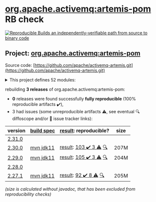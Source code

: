 [org.apache.activemq:artemis-pom](https://central.sonatype.com/artifact/org.apache.activemq/artemis-pom/2.30.0/versions) RB check
=======

[![Reproducible Builds](https://reproducible-builds.org/images/logos/rb.svg) an independently-verifiable path from source to binary code](https://reproducible-builds.org/)

## Project: [org.apache.activemq:artemis-pom](https://central.sonatype.com/artifact/org.apache.activemq/artemis-pom/2.30.0/versions)

Source code: [https://github.com/apache/activemq-artemis.git](https://github.com/apache/activemq-artemis.git)

<details><summary>This project defines 52 modules:</summary>

* [org.apache.activemq:activemq-branding](https://central.sonatype.com/artifact/org.apache.activemq/activemq-branding/2.30.0)
* [org.apache.activemq:apache-artemis](https://central.sonatype.com/artifact/org.apache.activemq/apache-artemis/2.30.0)
* [org.apache.activemq:artemis-amqp-protocol](https://central.sonatype.com/artifact/org.apache.activemq/artemis-amqp-protocol/2.30.0)
* [org.apache.activemq:artemis-boot](https://central.sonatype.com/artifact/org.apache.activemq/artemis-boot/2.30.0)
* [org.apache.activemq:artemis-cdi-client](https://central.sonatype.com/artifact/org.apache.activemq/artemis-cdi-client/2.30.0)
* [org.apache.activemq:artemis-cli](https://central.sonatype.com/artifact/org.apache.activemq/artemis-cli/2.30.0)
* [org.apache.activemq:artemis-commons](https://central.sonatype.com/artifact/org.apache.activemq/artemis-commons/2.30.0)
* [org.apache.activemq:artemis-console](https://central.sonatype.com/artifact/org.apache.activemq/artemis-console/2.30.0)
* [org.apache.activemq:artemis-core-client](https://central.sonatype.com/artifact/org.apache.activemq/artemis-core-client/2.30.0)
* [org.apache.activemq:artemis-core-client-all](https://central.sonatype.com/artifact/org.apache.activemq/artemis-core-client-all/2.30.0)
* [org.apache.activemq:artemis-core-client-osgi](https://central.sonatype.com/artifact/org.apache.activemq/artemis-core-client-osgi/2.30.0)
* [org.apache.activemq:artemis-dto](https://central.sonatype.com/artifact/org.apache.activemq/artemis-dto/2.30.0)
* [org.apache.activemq:artemis-features](https://central.sonatype.com/artifact/org.apache.activemq/artemis-features/2.30.0)
* [org.apache.activemq:artemis-hawtio-pom](https://central.sonatype.com/artifact/org.apache.activemq/artemis-hawtio-pom/2.30.0)
* [org.apache.activemq:artemis-hornetq-protocol](https://central.sonatype.com/artifact/org.apache.activemq/artemis-hornetq-protocol/2.30.0)
* [org.apache.activemq:artemis-hqclient-protocol](https://central.sonatype.com/artifact/org.apache.activemq/artemis-hqclient-protocol/2.30.0)
* [org.apache.activemq:artemis-image](https://central.sonatype.com/artifact/org.apache.activemq/artemis-image/2.30.0)
* [org.apache.activemq:artemis-image-examples](https://central.sonatype.com/artifact/org.apache.activemq/artemis-image-examples/2.30.0)
* [org.apache.activemq:artemis-jakarta-client](https://central.sonatype.com/artifact/org.apache.activemq/artemis-jakarta-client/2.30.0)
* [org.apache.activemq:artemis-jakarta-client-all](https://central.sonatype.com/artifact/org.apache.activemq/artemis-jakarta-client-all/2.30.0)
* [org.apache.activemq:artemis-jakarta-ra](https://central.sonatype.com/artifact/org.apache.activemq/artemis-jakarta-ra/2.30.0)
* [org.apache.activemq:artemis-jakarta-server](https://central.sonatype.com/artifact/org.apache.activemq/artemis-jakarta-server/2.30.0)
* [org.apache.activemq:artemis-jakarta-service-extensions](https://central.sonatype.com/artifact/org.apache.activemq/artemis-jakarta-service-extensions/2.30.0)
* [org.apache.activemq:artemis-jdbc-store](https://central.sonatype.com/artifact/org.apache.activemq/artemis-jdbc-store/2.30.0)
* [org.apache.activemq:artemis-jms-client](https://central.sonatype.com/artifact/org.apache.activemq/artemis-jms-client/2.30.0)
* [org.apache.activemq:artemis-jms-client-all](https://central.sonatype.com/artifact/org.apache.activemq/artemis-jms-client-all/2.30.0)
* [org.apache.activemq:artemis-jms-client-osgi](https://central.sonatype.com/artifact/org.apache.activemq/artemis-jms-client-osgi/2.30.0)
* [org.apache.activemq:artemis-jms-server](https://central.sonatype.com/artifact/org.apache.activemq/artemis-jms-server/2.30.0)
* [org.apache.activemq:artemis-journal](https://central.sonatype.com/artifact/org.apache.activemq/artemis-journal/2.30.0)
* [org.apache.activemq:artemis-junit](https://central.sonatype.com/artifact/org.apache.activemq/artemis-junit/2.30.0)
* [org.apache.activemq:artemis-junit-5](https://central.sonatype.com/artifact/org.apache.activemq/artemis-junit-5/2.30.0)
* [org.apache.activemq:artemis-junit-commons](https://central.sonatype.com/artifact/org.apache.activemq/artemis-junit-commons/2.30.0)
* [org.apache.activemq:artemis-junit-parent](https://central.sonatype.com/artifact/org.apache.activemq/artemis-junit-parent/2.30.0)
* [org.apache.activemq:artemis-log-annotation-processor](https://central.sonatype.com/artifact/org.apache.activemq/artemis-log-annotation-processor/2.30.0)
* [org.apache.activemq:artemis-maven-plugin](https://central.sonatype.com/artifact/org.apache.activemq/artemis-maven-plugin/2.30.0)
* [org.apache.activemq:artemis-mqtt-protocol](https://central.sonatype.com/artifact/org.apache.activemq/artemis-mqtt-protocol/2.30.0)
* [org.apache.activemq:artemis-openwire-protocol](https://central.sonatype.com/artifact/org.apache.activemq/artemis-openwire-protocol/2.30.0)
* [org.apache.activemq:artemis-plugin](https://central.sonatype.com/artifact/org.apache.activemq/artemis-plugin/2.30.0)
* [org.apache.activemq:artemis-pom](https://central.sonatype.com/artifact/org.apache.activemq/artemis-pom/2.30.0)
* [org.apache.activemq:artemis-protocols](https://central.sonatype.com/artifact/org.apache.activemq/artemis-protocols/2.30.0)
* [org.apache.activemq:artemis-quorum-api](https://central.sonatype.com/artifact/org.apache.activemq/artemis-quorum-api/2.30.0)
* [org.apache.activemq:artemis-quorum-ri](https://central.sonatype.com/artifact/org.apache.activemq/artemis-quorum-ri/2.30.0)
* [org.apache.activemq:artemis-ra](https://central.sonatype.com/artifact/org.apache.activemq/artemis-ra/2.30.0)
* [org.apache.activemq:artemis-selector](https://central.sonatype.com/artifact/org.apache.activemq/artemis-selector/2.30.0)
* [org.apache.activemq:artemis-server](https://central.sonatype.com/artifact/org.apache.activemq/artemis-server/2.30.0)
* [org.apache.activemq:artemis-server-osgi](https://central.sonatype.com/artifact/org.apache.activemq/artemis-server-osgi/2.30.0)
* [org.apache.activemq:artemis-service-extensions](https://central.sonatype.com/artifact/org.apache.activemq/artemis-service-extensions/2.30.0)
* [org.apache.activemq:artemis-spring-integration](https://central.sonatype.com/artifact/org.apache.activemq/artemis-spring-integration/2.30.0)
* [org.apache.activemq:artemis-stomp-protocol](https://central.sonatype.com/artifact/org.apache.activemq/artemis-stomp-protocol/2.30.0)
* [org.apache.activemq:artemis-unit-test-support](https://central.sonatype.com/artifact/org.apache.activemq/artemis-unit-test-support/2.30.0)
* [org.apache.activemq:artemis-web](https://central.sonatype.com/artifact/org.apache.activemq/artemis-web/2.30.0)
* [org.apache.activemq:artemis-website](https://central.sonatype.com/artifact/org.apache.activemq/artemis-website/2.30.0)
</details>

rebuilding **3 releases** of org.apache.activemq:artemis-pom:
- **0** releases were found successfully **fully reproducible** (100% reproducible artifacts :heavy_check_mark:),
- 3 had issues (some unreproducible artifacts :warning:, see eventual :mag: diffoscope and/or :memo: issue tracker links):

| version | [build spec](/BUILDSPEC.md) | [result](https://reproducible-builds.org/docs/jvm/): reproducible? | size |
| -- | --------- | ------ | -- |
| [2.31.0](https://central.sonatype.com/artifact/org.apache.activemq/artemis-pom/2.31.0/pom) | | | |
| [2.30.0](https://central.sonatype.com/artifact/org.apache.activemq/artemis-pom/2.30.0/pom) | [mvn jdk11](artemis-2.30.0.buildspec) | [result](artemis-pom-2.30.0.buildinfo): [103 :heavy_check_mark:  3 :warning:](artemis-pom-2.30.0.buildcompare) [:mag:](artemis-pom-2.30.0.diffoscope) | 207M |
| [2.29.0](https://central.sonatype.com/artifact/org.apache.activemq/artemis-pom/2.29.0/pom) | [mvn jdk11](artemis-2.29.0.buildspec) | [result](artemis-pom-2.29.0.buildinfo): [105 :heavy_check_mark:  3 :warning:](artemis-pom-2.29.0.buildcompare) [:mag:](artemis-pom-2.29.0.diffoscope) | 204M |
| [2.28.0](https://central.sonatype.com/artifact/org.apache.activemq/artemis-pom/2.28.0/pom) | | | |
| [2.27.1](https://central.sonatype.com/artifact/org.apache.activemq/artemis-pom/2.27.1/pom) | [mvn jdk11](artemis-2.27.1.buildspec) | [result](artemis-pom-2.27.1.buildinfo): [92 :heavy_check_mark:  8 :warning:](artemis-pom-2.27.1.buildcompare) [:mag:](artemis-pom-2.27.1.diffoscope) | 205M |

<i>(size is calculated without javadoc, that has been excluded from reproducibility checks)</i>
